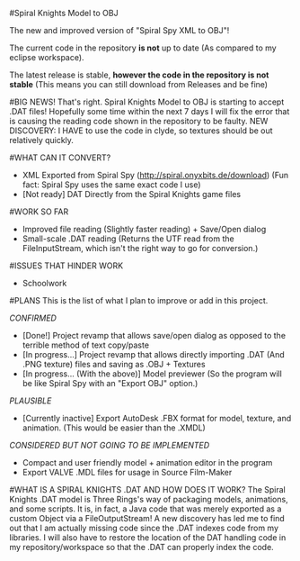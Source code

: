 #Spiral Knights Model to OBJ

The new and improved version of "Spiral Spy XML to OBJ"!

The current code in the repository **is not** up to date (As compared to my eclipse workspace).

The latest release is stable, **however the code in the repository is not stable** (This means you can still download from Releases and be fine)


#BIG NEWS!
That's right. Spiral Knights Model to OBJ is starting to accept .DAT files! Hopefully some time within the next 7 days I will fix the error that is causing the reading code shown in the repository to be faulty. NEW DISCOVERY: I HAVE to use the code in clyde, so textures should be out relatively quickly.

#WHAT CAN IT CONVERT?
 - XML Exported from Spiral Spy (http://spiral.onyxbits.de/download) (Fun fact: Spiral Spy uses the same exact code I use)
 - [Not ready] DAT Directly from the Spiral Knights game files

#WORK SO FAR
 - Improved file reading (Slightly faster reading) + Save/Open dialog
 - Small-scale .DAT reading (Returns the UTF read from the FileInputStream, which isn't the right way to go for conversion.)

#ISSUES THAT HINDER WORK
 - Schoolwork

#PLANS
This is the list of what I plan to improve or add in this project.

*CONFIRMED*
 - [Done!] Project revamp that allows save/open dialog as opposed to the terrible method of text copy/paste 
 - [In progress...] Project revamp that allows directly importing .DAT (And .PNG texture) files and saving as .OBJ + Textures
 - [In progress... (With the above)] Model previewer (So the program will be like Spiral Spy with an "Export OBJ" option.)

*PLAUSIBLE*
 - [Currently inactive] Export AutoDesk .FBX format for model, texture, and animation. (This would be easier than the .XMDL)

*CONSIDERED BUT NOT GOING TO BE IMPLEMENTED*
 - Compact and user friendly model + animation editor in the program
 - Export VALVE .MDL files for usage in Source Film-Maker

#WHAT IS A SPIRAL KNIGHTS .DAT AND HOW DOES IT WORK?
 The Spiral Knights .DAT model is Three Rings's way of packaging models, animations, and some scripts. It is, in fact, a Java code that was merely exported as a custom Object via a FileOutputStream! A new discovery has led me to find out that I am actually missing code since the .DAT indexes code from my libraries. I will also have to restore the location of the DAT handling code in my repository/workspace so that the .DAT can properly index the code.

